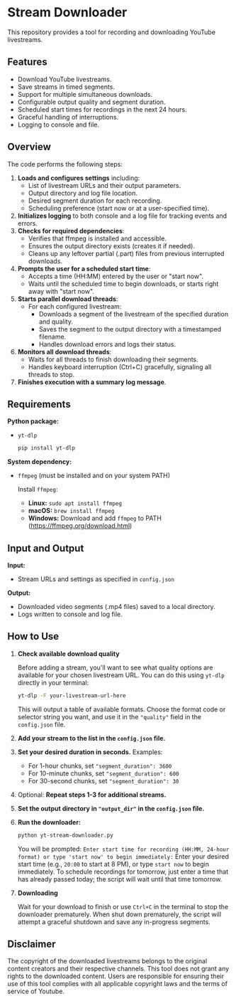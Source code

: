 # Stream Downloader

This repository provides a tool for recording and downloading YouTube livestreams.

## Features 

* Download YouTube livestreams.
* Save streams in timed segments.
* Support for multiple simultaneous downloads.
* Configurable output quality and segment duration.
* Scheduled start times for recordings in the next 24 hours.
* Graceful handling of interruptions.
* Logging to console and file.

## Overview

The code performs the following steps:

1.  **Loads and configures settings** including:
    * List of livestream URLs and their output parameters.
    * Output directory and log file location.
    * Desired segment duration for each recording.
    * Scheduling preference (start now or at a user-specified time).
2.  **Initializes logging** to both console and a log file for tracking events and errors.
3.  **Checks for required dependencies**:
    * Verifies that ffmpeg is installed and accessible.
    * Ensures the output directory exists (creates it if needed).
    * Cleans up any leftover partial (.part) files from previous interrupted downloads.
4.  **Prompts the user for a scheduled start time**:
    * Accepts a time (HH:MM) entered by the user or "start now".
    * Waits until the scheduled time to begin downloads, or starts right away with "start now".
5.  **Starts parallel download threads**:
    * For each configured livestream:
        * Downloads a segment of the livestream of the specified duration and quality.
        * Saves the segment to the output directory with a timestamped filename.
        * Handles download errors and logs their status.
6.  **Monitors all download threads**:
    * Waits for all threads to finish downloading their segments.
    * Handles keyboard interruption (Ctrl+C) gracefully, signaling all threads to stop.
7.  **Finishes execution with a summary log message**.

## Requirements

**Python package:**

* `yt-dlp`
    ```bash
    pip install yt-dlp
    ```

**System dependency:**

* `ffmpeg` (must be installed and on your system PATH)

    Install `ffmpeg`:
    * **Linux:** `sudo apt install ffmpeg`
    * **macOS:** `brew install ffmpeg`
    * **Windows:** Download and add `ffmpeg` to PATH (https://ffmpeg.org/download.html)

## Input and Output

**Input:**

* Stream URLs and settings as specified in `config.json`

**Output:**

* Downloaded video segments (.mp4 files) saved to a local directory.
* Logs written to console and log file.

## How to Use

1.  **Check available download quality**

    Before adding a stream, you'll want to see what quality options are available for your chosen livestream URL. You can do this using `yt-dlp` directly in your terminal:
    ```bash
    yt-dlp -F your-livestream-url-here
    ```
    This will output a table of available formats. Choose the format code or selector string you want, and use it in the `"quality"` field in the `config.json` file.

2.  **Add your stream to the list in the `config.json` file.**

3.  **Set your desired duration in seconds.**
    Examples:
    * For 1-hour chunks, set `"segment_duration": 3600`
    * For 10-minute chunks, set `"segment_duration": 600`
    * For 30-second chunks, set `"segment_duration": 30`

4.  Optional: **Repeat steps 1-3 for additional streams.**

5.  **Set the output directory in `"output_dir"` in the `config.json` file.**

6.  **Run the downloader:**
    ```bash
    python yt-stream-downloader.py
    ```
    You will be prompted:
    `Enter start time for recording (HH:MM, 24-hour format) or type 'start now' to begin immediately:`
    Enter your desired start time (e.g., `20:00` to start at 8 PM), or type `start now` to begin immediately. To schedule recordings for tomorrow, just enter a time that has already passed today; the script will wait until that time tomorrow.

7.  **Downloading**

    Wait for your download to finish or use `Ctrl+C` in the terminal to stop the downloader prematurely. When shut down prematurely, the script will attempt a graceful shutdown and save any in-progress segments.

## Disclaimer 

The copyright of the downloaded livestreams belongs to the original content creators and their respective channels. This tool does not grant any rights to the downloaded content. Users are responsible for ensuring their use of this tool complies with all applicable copyright laws and the terms of service of Youtube.
